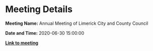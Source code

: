 # Meeting Details

**Meeting Name:** Annual Meeting of Limerick City and County Council

**Date and Time:** 2020-06-30 15:00:00

**<a href="https://www.limerick.ie/council/whats-on/annual-meeting-limerick-city-and-county-council-4" target="_blank">Link to meeting</a>**
